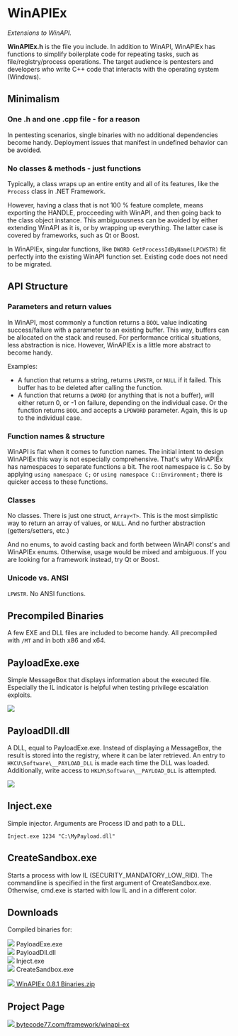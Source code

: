# WinAPIEx

*Extensions to WinAPI.*

**WinAPIEx.h** is the file you include. In addition to WinAPI, WinAPIEx has
functions to simplify boilerplate code for repeating tasks, such as
file/registry/process operations. The target audience is pentesters and
developers who write C++ code that interacts with the operating system
(Windows).

## Minimalism

### One .h and one .cpp file - for a reason

In pentesting scenarios, single binaries with no additional dependencies become
handy. Deployment issues that manifest in undefined behavior can be avoided.

### No classes & methods - just functions</h3>

Typically, a class wraps up an entire entity and all of its features, like the
`Process` class in .NET Framework.

However, having a class that is not 100 % feature complete, means exporting the
HANDLE, procceeding with WinAPI, and then going back to the class object
instance. This ambiguousness can be avoided by either extending WinAPI as it is,
or by wrapping up everything. The latter case is covered by frameworks, such as
Qt or Boost.

In WinAPIEx, singular functions, like `DWORD GetProcessIdByName(LPCWSTR)` fit
perfectly into the existing WinAPI function set. Existing code does not need to
be migrated.

## API Structure

### Parameters and return values

In WinAPI, most commonly a function returns a `BOOL` value indicating
success/failure with a parameter to an existing buffer. This way, buffers can be
allocated on the stack and reused. For performance critical situations, less
abstraction is nice. However, WinAPIEx is a little more abstract to become
handy.

Examples:

* A function that returns a string, returns `LPWSTR`, or `NULL` if it failed. This buffer has to be deleted after calling the function.
* A function that returns a `DWORD` (or anything that is not a buffer), will either return 0, or -1 on failure, depending on the individual case. Or the function returns `BOOL` and accepts a `LPDWORD` parameter. Again, this is up to the individual case.

### Function names & structure

WinAPI is flat when it comes to function names. The initial intent to design
WinAPIEx this way is not especially comprehensive. That's why WinAPIEx has
namespaces to separate functions a bit. The root namespace is `C`. So by
applying `using namespace C;` or `using namespace C::Environment;` there is
quicker access to these functions.

### Classes

No classes. There is just one struct, `Array<T>`. This is the most simplistic
way to return an array of values, or `NULL`. And no further abstraction
(getters/setters, etc.)

And no enums, to avoid casting back and forth between WinAPI const's and
WinAPIEx enums. Otherwise, usage would be mixed and ambiguous. If you are
looking for a framework instead, try Qt or Boost.

### Unicode vs. ANSI

`LPWSTR`. No ANSI functions.

## Precompiled Binaries

A few EXE and DLL files are included to become handy. All precompiled with `/MT`
and in both x86 and x64.

## PayloadExe.exe

Simple MessageBox that displays information about the executed file. Especially
the IL indicator is helpful when testing privilege escalation exploits.

[![](https://bytecode77.com/images/sites/framework/winapi-ex/payloadexe.png)](https://bytecode77.com/images/sites/framework/winapi-ex/payloadexe.png)

## PayloadDll.dll

A DLL, equal to PayloadExe.exe. Instead of displaying a MessageBox, the result
is stored into the registry, where it can be later retrieved. An entry to
`HKCU\Software\__PAYLOAD_DLL` is made each time the DLL was loaded.
Additionally, write access to `HKLM\Software\__PAYLOAD_DLL` is attempted.

[![](https://bytecode77.com/images/sites/framework/winapi-ex/payloaddll.png)](https://bytecode77.com/images/sites/framework/winapi-ex/payloaddll.png)

## Inject.exe

Simple injector. Arguments are Process ID and path to a DLL.

```
Inject.exe 1234 "C:\MyPayload.dll"
```

## CreateSandbox.exe

Starts a process with low IL (SECURITY_MANDATORY_LOW_RID). The commandline is
specified in the first argument of CreateSandbox.exe. Otherwise, cmd.exe is
started with low IL and in a different color.


## Downloads

Compiled binaries for:

![](https://bytecode77.com/images/shared/fileicons/exe.png) PayloadExe.exe<br />
![](https://bytecode77.com/images/shared/fileicons/dll.png) PayloadDll.dll<br />
![](https://bytecode77.com/images/shared/fileicons/exe.png) Inject.exe<br />
![](https://bytecode77.com/images/shared/fileicons/exe.png) CreateSandbox.exe

[![](https://bytecode77.com/images/shared/fileicons/zip.png) WinAPIEx 0.8.1 Binaries.zip](https://bytecode77.com/downloads/framework/winapi-ex/WinAPIEx%200.8.1%20Binaries.zip)

## Project Page

[![](https://bytecode77.com/images/shared/favicon16.png) bytecode77.com/framework/winapi-ex](https://bytecode77.com/framework/winapi-ex)